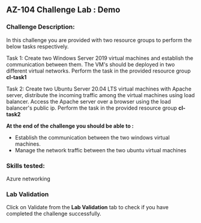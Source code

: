 ## AZ-104 Challenge Lab : Demo

### Challenge Description:

In this challenge you are provided with two resource groups to perform the below tasks respectively.

Task 1: Create two Windows Server 2019 virtual machines and establish the communication between them. The VM's should be deployed in two different virtual networks.
Perform the task in the provided resource group **cl-task1<inject key="DeploymentID"></inject>**

Task 2: Create two Ubuntu Server 20.04 LTS virtual machines with Apache server, distribute the incoming traffic among the virtual machines using load balancer. Access the Apache server over a browser using the load balancer's public ip.
Perform the task in the provided resource group **cl-task2<inject key="DeploymentID"></inject>**

**At the end of the challenge you should be able to :**
- Establish the communication between the two windows virtual machines.
- Manage the network traffic between the two ubuntu virtual machines

### Skills tested:
Azure networking

### Lab Validation

Click on Validate from the **Lab Validation** tab to check if you have completed the challenge successfully.
